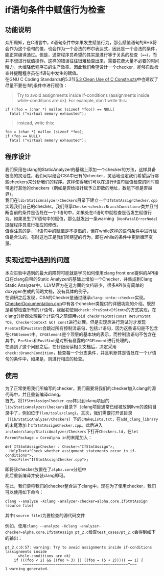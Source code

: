 # if语句条件中赋值行为检查
## 功能说明
众所周知，在C语言中，if语句条件中如果发生赋值行为，那么赋值语句的RHS将会作为这个语句的值，也会作为一个合法的布尔表达式，因此是一个合法的条件，能正常编译通过。但是，通常程序员希望的其实是进行等于关系的检查（`==`)，而并不想进行赋值操作。这样的错误往往很难检查出来，需要花费大量不必要的时间精力，大幅降低程序员的生产效率。因此我们希望设计一个checker，能够自动检查并提醒程序员在if语句中发生的赋值。   
在GNU C Coding Standards的5.3节[5.3 Clean Use of C Constructs](https://www.gnu.org/prep/standards/html_node/Syntactic-Conventions.html#Syntactic-Conventions)中也建议了尽量不要在if的条件中进行赋值：
> Try to avoid assignments inside if-conditions (assignments inside while-conditions are ok). For example, don’t write this:
```
if ((foo = (char *) malloc (sizeof *foo)) == NULL)
  fatal ("virtual memory exhausted");
```
> instead, write this:
```
foo = (char *) malloc (sizeof *foo);
if (foo == NULL)
  fatal ("virtual memory exhausted");
```
## 程序设计
我们采用在clang的StaticAnalyzer的基础上添加一个checker的方法，这样具备极高的灵活性，我们可以结合CSA中已有的checker，灵活地设定我们希望运行哪些checkers来分析我们的程序。这样使得我们可以在进行if语句赋值检查的同时顺带运行其他的checkers（例如是否给指针赋予立即数的地址，数组下标是否越界）。   
我们在`lib/StaticAnalyzer/Checkers`目录下建立一个`IfStmtAssignChecker.cpp`实现我们自己的checker。我们继承`Checker<check::BranchCondition>`类并且判断当前的条件是否处在一个if语句中，如果处在if语句中就检查是否发生赋值行为。如果发生了if语句中的赋值，那么就发出一条warning（`NonFatalErrorNode`）提醒程序员进行相应的修改。   
值得注意的是，`if语句中的赋值是不提倡的，但在while这样的语句条件中进行赋值是合法的。有时这也正是我们所期望的行为，即在while的条件中更新循环变量。

## 实现过程中遇到的问题
本次实验中遇到的最大的障碍可能就是学习如何使用clang front end提供的API接口在clang自带的Static Analyzer的基础上增加一个Checker，并集成到Clang Static Analyzer中。LLVM官方在这方面的文档较少，很多API仅有简单的doxygen生成的简略文档，没有具体的例子。   
在调研之后发现，CSA的Checker是通过继承`clang::ento::check<>`实现。[CheckerDocumentation.cpp](https://clang.llvm.org/doxygen/CheckerDocumentation_8cpp_source.html)中有各个checker类提供的详细功能的介绍。既然是希望检查所有的`if`语句，我起初使用`check::PreStmt<IfStmt>`的方式实现，在clang分析器处理每个`if`语句之前调用`void checkPreStmt(const ReturnStmt *DS, CheckerContext &C) const`进行处理。但是实现后进行测试时才发现`PreStmt`和`PostStmt`会跳过所有控制流语句，包括`if`语句，因为这些语句是不包含在`CFGElement`中。`CFGElement`是个顶层的基本块的表示，而控制流语句不包含在其中。`PreStmt`和`PostStmt`是对所有暴露的`CFGElement`进行处理的。   
在遇到了这个问题之后，在仔细阅读相关文档后，决定采用`check::BranchCondition`，检查每一个分支条件，并且判断其是否处在一个`if`语句的条件中，如果是，则进行相应的检查。

## 使用
为了正常使用我们所编写的checker，我们需要将我们的checker加入clang的源代码中，并且重新编译clang。    
首先，将`IfStmtAssignChecker.cpp`拷贝到clang项目的`lib/StaticAnalyzer/Checkers`目录下（clang项目通常已经被放到llvm的源码目录中了，例如位于`llvm/tools/clang`）。其次，我们需要打开该目录（`lib/StaticAnalyzer/Checkers`）下的`CMakeLists.txt`，在`add_clang_library`的末尾添加上`IfStmtAssignChecker.cpp`。此后进入`include/clang/StaticAnalyzer/Checkers`下打开`Checkers.td`，在`let ParentPackage = CoreAlpha in`的末尾加入：
```
def IfStmtAssignChecker : Checker<"IfStmtAssign">,
  HelpText<"Check whether assignment statements occur in if-conditions">,
  DescFile<"IfStmtAssignChecker.cpp">;
```
即将该checker放置在了`alpha.core`分组中   
此后重新编译并安装clang即可。

在此，我们便将我们的checker整合进了clang中。现在为了使用checker，我们可以使用如下命令：
```
clang --analyze -Xclang -analyzer-checker=alpha.core.IfStmtAssign [source file]
```
其中`[source file]`为要检查的源代码文件

例如，使用`clang --analyze -Xclang -analyzer-checker=alpha.core.IfStmtAssign pt_2.c`检查`test_cases/pt_2.c`会得到如下的输出：
```
pt_2.c:6:57: warning: Try to avoid assignments inside if-conditions (assignments inside
      while-conditions are ok)
    if (((foo < 2) && ((foo > 3) || ((foo = (5 + 2))))) == 1) {
        ~~~~~~~~~~~~~~~~~~~~~~~~~~~~~~~~~~~~~~~~~~~~~~~~^~~~
1 warning generated.
```